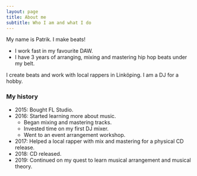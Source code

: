 ```yaml
---
layout: page
title: About me
subtitle: Who I am and what I do
---
```


My name is Patrik. I make beats!

- I work fast in my favourite DAW.
- I have 3 years of arranging, mixing and mastering hip hop beats under my belt.

I create beats and work with local rappers in Linköping. I am a DJ for a hobby.

### My history

- 2015: Bought FL Studio.
- 2016: Started learning more about music.
  - Began mixing and mastering tracks.
  - Invested time on my first DJ mixer.
  - Went to an event arrangement workshop.
- 2017: Helped a local rapper with mix and mastering for a physical CD release.
- 2018: CD released.
- 2019: Continued on my quest to learn musical arrangement and musical theory.
